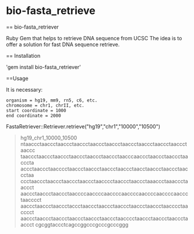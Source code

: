 # bio-fasta_retrieve
== bio-fasta_retriever

Ruby Gem that helps to retrieve DNA sequence from UCSC
The idea is to offer a solution for fast DNA sequence retrieve.

== Installation

'gem install bio-fasta_retriever'

==Usage 

It is necessary:

	organism = hg19, mm9, rn5, c6, etc.
	chromosome = chr1, chrII, etc.
	start coordinate = 1000 
	end coordinate = 2000

FastaRetriever::Retriever.retrieve("hg19","chr1","10000","10500")

>hg19_chr1_10000_10500
ntaaccctaaccctaaccctaaccctaaccctaaccctaaccctaaccctaaccctaaccctaaccc
taaccctaaccctaaccctaaccctaaccctaaccctaacccaaccctaaccctaaccctaacccta
accctaaccctaacccctaaccctaaccctaaccctaaccctaacctaaccctaaccctaaccctaa
ccctaaccctaaccctaaccctaaccctaacccctaaccctaaccctaaaccctaaaccctaaccct
aaccctaaccctaaccctaaccccaaccccaaccccaaccccaaccccaaccccaaccctaacccct
aaccctaaccctaaccctaccctaaccctaaccctaaccctaaccctaaccctaacccctaacccct
aaccctaaccctaaccctaaccctaaccctaaccctaacccctaaccctaaccctaaccctaaccct
cgcggtaccctcagccggcccgcccgcccggg



